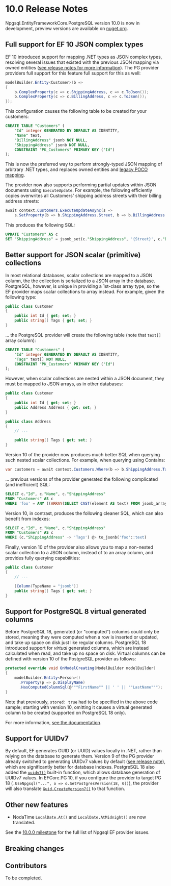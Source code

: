 # 10.0 Release Notes

Npgsql.EntityFrameworkCore.PostgreSQL version 10.0 is now in development, preview versions are available on [nuget.org](https://www.nuget.org/packages/Npgsql.EntityFrameworkCore.PostgreSQL).

## Full support for EF 10 JSON complex types

EF 10 introduced support for mapping .NET types as JSON complex types, resolving several issues that existed with the previous JSON mapping via owned entities ([see release notes for more information](https://learn.microsoft.com/en-us/ef/core/what-is-new/ef-core-10.0/whatsnew#json)). The PG provider providers full support for this feature full support for this as well:

```c#
modelBuilder.Entity<Customer>(b =>
{
    b.ComplexProperty(c => c.ShippingAddress, c => c.ToJson());
    b.ComplexProperty(c => c.BillingAddress, c => c.ToJson());
});
```

This configuration causes the following table to be created for your customers:

```sql
CREATE TABLE "Customers" (
    "Id" integer GENERATED BY DEFAULT AS IDENTITY,
    "Name" text,
    "BillingAddress" jsonb NOT NULL,
    "ShippingAddress" jsonb NOT NULL,
    CONSTRAINT "PK_Customers" PRIMARY KEY ("Id")
);
```

This is now the preferred way to perform strongly-typed JSON mapping of arbitrary .NET types, and replaces owned entities and [legacy POCO mapping](../mapping/json.md?#legacy-poco-mapping-deprecated).

The provider now also supports performing partial updates within JSON documents using `ExecuteUpdate`. For example, the following efficiently copies overwrites all Customers' shipping address streets with their billing address streets:

```c#
await context.Customers.ExecuteUpdateAsync(s =>
    s.SetProperty(b => b.ShippingAddress.Street, b => b.BillingAddress.Street));
```

This produces the following SQL:

```sql
UPDATE "Customers" AS c
SET "ShippingAddress" = jsonb_set(c."ShippingAddress", '{Street}', c."BillingAddress" -> 'Street')
```

## Better support for JSON scalar (primitive) collections

In most relational databases, scalar collections are mapped to a JSON column, the the collection is serialized to a JSON array in the database. PostgreSQL, however, is unique in providing a 1st-class array type, so the EF provider maps scalar collections to array instead. For example, given the following type:

```c#
public class Customer
{
    public int Id { get; set; }
    public string[] Tags { get; set; }
}
```

... the PostgreSQL provider will create the following table (note that `text[]` array column):

```sql
CREATE TABLE "Customers" (
    "Id" integer GENERATED BY DEFAULT AS IDENTITY,
    "Tags" text[] NOT NULL,
    CONSTRAINT "PK_Customers" PRIMARY KEY ("Id")
);
```

However, when scalar collections are nested within a JSON document, they must be mapped to JSON arrays, as in other databases:

```c#
public class Customer
{
    public int Id { get; set; }
    public Address Address { get; set; }
}

public class Address
{
    // ...

    public string[] Tags { get; set; }
}
```

Version 10 of the provider now produces much better SQL when querying such nested scalar collections. For example, when querying using Contains:

```c#
var customers = await context.Customers.Where(b => b.ShippingAddress.Tags.Contains("foo")).ToListAsync();
```

... previous versions of the provider generated the following complicated (and inefficient) SQL:

```sql
SELECT c."Id", c."Name", c."ShippingAddress"
FROM "Customers" AS c
WHERE 'foo' = ANY ((ARRAY(SELECT CAST(element AS text) FROM jsonb_array_elements_text(c."ShippingAddress" -> 'Tags') WITH ORDINALITY AS t(element) ORDER BY ordinality)))
```

Version 10, in contrast, produces the following cleaner SQL, which can also benefit from indexes:

```sql
SELECT c."Id", c."Name", c."ShippingAddress"
FROM "Customers" AS c
WHERE (c."ShippingAddress" -> 'Tags') @> to_jsonb('foo'::text)
```

Finally, version 10 of the provider also allows you to map a non-nested scalar collection to a JSON column, instead of to an array column, and provides fully querying capabilities:

```c#
public class Customer
{
    // ...

    [Column(TypeName = "jsonb")]
    public string[] Tags { get; set; }
}
```

## Support for PostgreSQL 8 virtual generated columns

Before PostgreSQL 18, generated (or "computed") columns could only be stored, meaning they were computed when a row is inserted or updated, and take up space on disk just like regular columns. PostgreSQL 18 introduced support for *virtual* generated columns, which are instead calculated when read, and take up no space on disk. Virtual columns can be defined with version 10 of the PostgreSQL provider as follows:

```c#
protected override void OnModelCreating(ModelBuilder modelBuilder)
{
    modelBuilder.Entity<Person>()
      .Property(p => p.DisplayName)
      .HasComputedColumnSql(@"""FirstName"" || ' ' || ""LastName""");
}
```

Note that previously, `stored: true` had to be specified in the above code sample; starting with version 10, omitting it causes a virtual generated column to be created (supported on PostgreSQL 18 only).

For more information, [see the documentation](../modeling/generated-properties.md#computed-generated-columns).

## Support for UUIDv7

By default, EF generates GUID (or UUID) values locally in .NET, rather than relying on the database to generate them. Version 9 of the PG provider already switched to generating UUIDv7 values by default ([see release note](9.0.md#uuidv7-guids-are-generated-by-default)), which are significantly better for database indexes. PostgreSQL 18 also added the [`uuidv7()`](https://www.postgresql.org/docs/18/functions-uuid.html#FUNC_UUID_GEN_TABLE) built-in function, which allows database generation of UUIDv7 values. In EFCore.PG 10, if you configure the provider to target PG 18 (`.UseNpgsql("...", o => o.SetPostgresVersion(18, 0))`), the provider will also translate [`Guid.CreateVersion7()`](https://learn.microsoft.com/dotnet/api/system.guid.createversion7) to that function.

## Other new features

* NodaTime `LocalDate.At()` and `LocalDate.AtMidnight()` are now translated.

See the [10.0.0 milestone](https://github.com/npgsql/efcore.pg/milestone/68?closed=1) for the full list of Npgsql EF provider issues.

## Breaking changes

## Contributors

To be completed.
